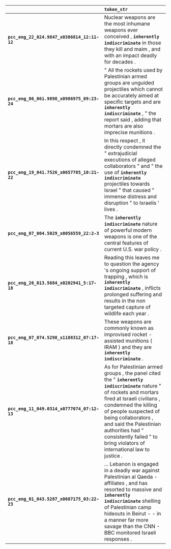 |                                             | `token_str`                                                                                                                                                                                                                                                                                                                                   |
|:--------------------------------------------|:----------------------------------------------------------------------------------------------------------------------------------------------------------------------------------------------------------------------------------------------------------------------------------------------------------------------------------------------|
| **`pcc_eng_22_024.9847_x0386814_12:11-12`** | Nuclear weapons are the most inhumane weapons ever conceived , __`inherently indiscriminate`__ in those they kill and maim , and with an impact deadly for decades .                                                                                                                                                                          |
| **`pcc_eng_06_061.9898_x0986975_09:23-24`** | " All the rockets used by Palestinian armed groups are unguided projectiles which cannot be accurately aimed at specific targets and are __`inherently indiscriminate`__ , " the report said , adding that mortars are also imprecise munitions .                                                                                             |
| **`pcc_eng_19_041.7526_x0657785_10:21-22`** | In this respect , it directly condemned the " extrajudicial executions of alleged collaborators " and " the use of __`inherently indiscriminate`__ projectiles towards Israel " that caused " immense distress and disruption " to Israelis ' lives .                                                                                         |
| **`pcc_eng_07_004.5029_x0056559_22:2-3`**   | The __`inherently indiscriminate`__ nature of powerful modern weapons is one of the central features of current U.S. war policy .                                                                                                                                                                                                             |
| **`pcc_eng_26_013.5684_x0202941_5:17-18`**  | Reading this leaves me to question the agency 's ongoing support of trapping , which is __`inherently indiscriminate`__ , inflicts prolonged suffering and results in the non targeted capture of wildlife each year .                                                                                                                        |
| **`pcc_eng_07_074.5298_x1188312_07:17-18`** | These weapons are commonly known as improvised rocket -assisted munitions ( IRAM ) and they are __`inherently indiscriminate`__ .                                                                                                                                                                                                             |
| **`pcc_eng_11_049.0314_x0777074_07:12-13`** | As for Palestinian armed groups , the panel cited the " __`inherently indiscriminate`__ nature " of rockets and mortars fired at Israeli civilians , condemned the killing of people suspected of being collaborators , and said the Palestinian authorities had " consistently failed " to bring violators of international law to justice . |
| **`pcc_eng_01_043.5287_x0687175_03:22-23`** | ... Lebanon is engaged in a deadly war against Palestinian al Qaeda - affiliates , and has resorted to massive and __`inherently indiscriminate`__ shelling of Palestinian camp hideouts in Beirut - - in a manner far more savage than the CNN - BBC monitored Israeli responses .                                                           |